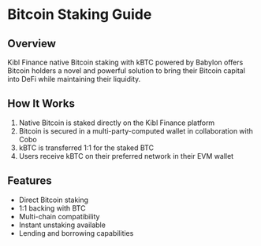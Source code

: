 # Bitcoin Staking Guide

## Overview
Kibl Finance native Bitcoin staking with kBTC powered by Babylon offers Bitcoin holders a novel and powerful solution to bring their Bitcoin capital into DeFi while maintaining their liquidity.

## How It Works
1. Native Bitcoin is staked directly on the Kibl Finance platform
2. Bitcoin is secured in a multi-party-computed wallet in collaboration with Cobo
3. kBTC is transferred 1:1 for the staked BTC
4. Users receive kBTC on their preferred network in their EVM wallet

## Features
- Direct Bitcoin staking
- 1:1 backing with BTC
- Multi-chain compatibility
- Instant unstaking available
- Lending and borrowing capabilities